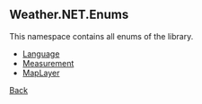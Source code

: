 ## Weather.NET.Enums
This namespace contains all enums of the library.
- [Language](https://eloyespinosa.github.io/Weather.NET/docs/enums/languages)
- [Measurement](https://eloyespinosa.github.io/Weather.NET/docs/enums/measurements)
- [MapLayer](https://eloyespinosa.github.io/Weather.NET/docs/enums/maplayers)

[Back](https://eloyespinosa.github.io/Weather.NET/docs/)
